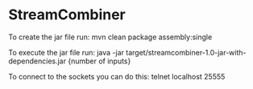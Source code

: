 # StreamCombiner

To create the jar file run:
mvn clean package assembly:single

To execute the jar file run:
java -jar target/streamcombiner-1.0-jar-with-dependencies.jar {number of inputs}

To connect to the sockets you can do this:
telnet localhost 25555